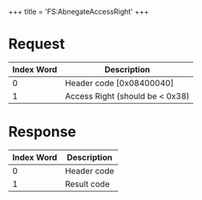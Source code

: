 +++
title = 'FS:AbnegateAccessRight'
+++

# Request

| Index Word | Description                      |
|------------|----------------------------------|
| 0          | Header code \[0x08400040\]       |
| 1          | Access Right (should be \< 0x38) |

# Response

| Index Word | Description |
|------------|-------------|
| 0          | Header code |
| 1          | Result code |